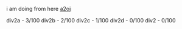 i am doing from here [a2oj](https://a2oj.netlify.app/ladders)

div2a - 3/100
div2b - 2/100
div2c - 1/100
div2d - 0/100
div2 - 0/100
